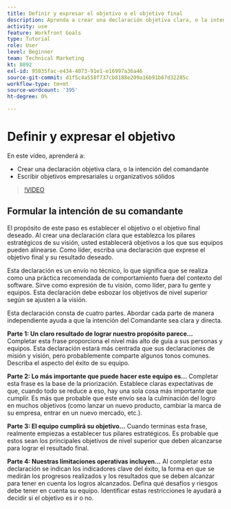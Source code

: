 ```yaml
---
title: Definir y expresar el objetivo o el objetivo final
description: Aprenda a crear una declaración objetiva clara, o la intención de Comandante, y a escribir objetivos empresariales o organizativos sólidos.
activity: use
feature: Workfront Goals
type: Tutorial
role: User
level: Beginner
team: Technical Marketing
kt: 8892
exl-id: 95035fac-e434-4073-91e1-e16997a36a46
source-git-commit: d1f5c4a558f737cb8188e209a16b91b67d32285c
workflow-type: tm+mt
source-wordcount: '395'
ht-degree: 0%

---
```


# Definir y expresar el objetivo

En este vídeo, aprenderá a:

* Crear una declaración objetiva clara, o la intención del comandante
* Escribir objetivos empresariales u organizativos sólidos

>[!VIDEO](https://video.tv.adobe.com/v/335186/?quality=12)

<!--
Your turn graphic
-->

## Formular la intención de su comandante

El propósito de este paso es establecer el objetivo o el objetivo final deseado. Al crear una declaración clara que establezca los pilares estratégicos de su visión, usted establecerá objetivos a los que sus equipos pueden alinearse. Como líder, escriba una declaración que exprese el objetivo final y su resultado deseado.

Esta declaración es un envío no técnico, lo que significa que se realiza como una práctica recomendada de comportamiento fuera del contexto del software. Sirve como expresión de tu visión, como líder, para tu gente y equipos. Esta declaración debe esbozar los objetivos de nivel superior según se ajusten a la visión.

Esta declaración consta de cuatro partes. Abordar cada parte de manera independiente ayuda a que la intención del Comandante sea clara y directa.

**Parte 1: Un claro resultado de lograr nuestro propósito parece...**
Completar esta frase proporciona el nivel más alto de guía a sus personas y equipos. Esta declaración estará más centrada que sus declaraciones de misión y visión, pero probablemente comparte algunos tonos comunes. Describa el aspecto del éxito de su equipo.

**Parte 2: Lo más importante que puede hacer este equipo es...**
Completar esta frase es la base de la priorización. Establece claras expectativas de que, cuando todo se reduce a eso, hay una sola cosa más importante que cumplir. Es más que probable que este envío sea la culminación del logro en muchos objetivos (como lanzar un nuevo producto, cambiar la marca de su empresa, entrar en un nuevo mercado, etc.).

**Parte 3: El equipo cumplirá su objetivo...**
Cuando terminas esta frase, realmente empiezas a establecer tus pilares estratégicos. Es probable que estos sean los principales objetivos de nivel superior que deben alcanzarse para lograr el resultado final.

**Parte 4: Nuestras limitaciones operativas incluyen...**
Al completar esta declaración se indican los indicadores clave del éxito, la forma en que se medirán los progresos realizados y los resultados que se deben alcanzar para tener en cuenta los logros alcanzados. Defina qué desafíos y riesgos debe tener en cuenta su equipo. Identificar estas restricciones le ayudará a decidir si el objetivo es ir o no.
